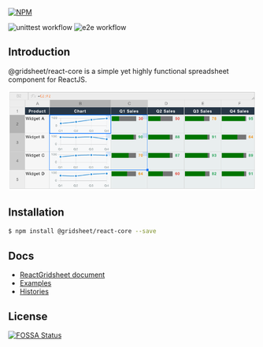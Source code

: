 [![NPM](https://nodei.co/npm/@gridsheet/react-core.png?mini=true)](https://www.npmjs.com/package/@gridsheet/react-core)

![unittest workflow](https://github.com/walkframe/gridsheet/actions/workflows/unittest.yaml/badge.svg?branch=master)
![e2e workflow](https://github.com/walkframe/gridsheet/actions/workflows/e2e.yaml/badge.svg?branch=master)

## Introduction

@gridsheet/react-core is a simple yet highly functional spreadsheet component for ReactJS.

![gridsheet](https://github.com/walkframe/gridsheet/raw/master/gridsheet.png)


## Installation

```sh
$ npm install @gridsheet/react-core --save
```

## Docs

- [ReactGridsheet document](https://docs.walkframe.com/gridsheet/react)
- [Examples](https://docs.walkframe.com/gridsheet/Examples/react-case1)
- [Histories](./HISTORY.md)

## License
[![FOSSA Status](https://app.fossa.com/api/projects/git%2Bgithub.com%2Fwalkframe%2Freact-gridsheet.svg?type=large)](https://app.fossa.com/projects/git%2Bgithub.com%2Fwalkframe%2Freact-gridsheet?ref=badge_large)
